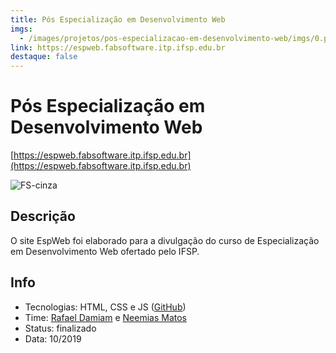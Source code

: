 ```yaml
---
title: Pós Especialização em Desenvolvimento Web
imgs:
  - /images/projetos/pos-especializacao-em-desenvolvimento-web/imgs/0.png
link: https://espweb.fabsoftware.itp.ifsp.edu.br
destaque: false
---
```

# Pós Especialização em Desenvolvimento Web

[https://espweb.fabsoftware.itp.ifsp.edu.br](https://espweb.fabsoftware.itp.ifsp.edu.br)

![FS-cinza](/projetos/logo-espweb.png)

## Descrição

O site EspWeb foi elaborado para a divulgação do curso de Especialização em Desenvolvimento Web ofertado pelo IFSP.

## Info

- Tecnologias: HTML, CSS e JS ([GitHub](https://github.com/fabsoftwareitp/espweb))
- Time: [Rafael Damiam](/membros/rafael-damiam) e [Neemias Matos](/membros/neemias-matos)
- Status: finalizado
- Data: 10/2019
